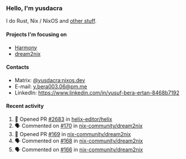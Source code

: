 ### Hello, I'm yusdacra

I do Rust, Nix / NixOS and [other stuff](https://yusdacra.gitlab.io/about).

#### Projects I'm focusing on

- [Harmony](https://harmonyapp.io)
- [dream2nix](https://github.com/nix-community/dream2nix)

#### Contacts

- Matrix: [@yusdacra:nixos.dev](https://matrix.to/#/@yusdacra:nixos.dev)
- E-mail: y.bera003.06@pm.me
- LinkedIn: https://www.linkedin.com/in/yusuf-bera-ertan-8468b7192

#### Recent activity

<!--START_SECTION:activity-->
1. 💪 Opened PR [#2683](https://github.com/helix-editor/helix/pull/2683) in [helix-editor/helix](https://github.com/helix-editor/helix)
2. 🗣 Commented on [#170](https://github.com/nix-community/dream2nix/issues/170) in [nix-community/dream2nix](https://github.com/nix-community/dream2nix)
3. 💪 Opened PR [#169](https://github.com/nix-community/dream2nix/pull/169) in [nix-community/dream2nix](https://github.com/nix-community/dream2nix)
4. 🗣 Commented on [#168](https://github.com/nix-community/dream2nix/issues/168) in [nix-community/dream2nix](https://github.com/nix-community/dream2nix)
5. 🗣 Commented on [#166](https://github.com/nix-community/dream2nix/issues/166) in [nix-community/dream2nix](https://github.com/nix-community/dream2nix)
<!--END_SECTION:activity-->

